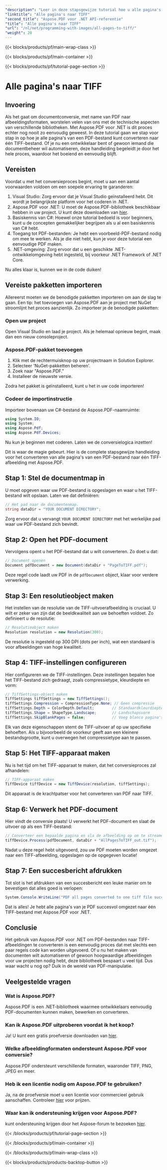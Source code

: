 ```yaml
---
"description": "Leer in deze stapsgewijze tutorial hoe u alle pagina's van een PDF naar TIFF converteert met Aspose.PDF voor .NET. Eenvoudig en efficiënt documentbeheer."
"linktitle": "Alle pagina's naar TIFF"
"second_title": "Aspose.PDF voor .NET API-referentie"
"title": "Alle pagina's naar TIFF"
"url": "/nl/net/programming-with-images/all-pages-to-tiff/"
"weight": 20
---
```


{{< blocks/products/pf/main-wrap-class >}}

{{< blocks/products/pf/main-container >}}

{{< blocks/products/pf/tutorial-page-section >}}

# Alle pagina's naar TIFF

## Invoering

Als het gaat om documentconversie, met name van PDF naar afbeeldingsformaten, worstelen velen van ons met de technische aspecten van verschillende bibliotheken. Met Aspose.PDF voor .NET is dit proces echter nog nooit zo eenvoudig geweest. In deze tutorial gaan we stap voor stap in op hoe je alle pagina's van een PDF-bestand kunt converteren naar één TIFF-bestand. Of je nu een ontwikkelaar bent of gewoon iemand die documentbeheer wil automatiseren, deze handleiding begeleidt je door het hele proces, waardoor het boeiend en eenvoudig blijft.

## Vereisten

Voordat u met het conversieproces begint, moet u aan een aantal voorwaarden voldoen om een soepele ervaring te garanderen:

1. Visual Studio: Zorg ervoor dat je Visual Studio geïnstalleerd hebt. Dit wordt je belangrijkste platform voor het coderen in .NET.
2. Aspose.PDF voor .NET: U moet de Aspose.PDF-bibliotheek beschikbaar hebben in uw project. U kunt deze downloaden van [hier](https://releases.aspose.com/pdf/net/).
3. Basiskennis van C#: Hoewel onze tutorial bedoeld is voor beginners, kunt u de concepten gemakkelijker begrijpen als u al een basiskennis van C# hebt.
4. Toegang tot PDF-bestanden: Je hebt een voorbeeld-PDF-bestand nodig om mee te werken. Als je die niet hebt, kun je voor deze tutorial een eenvoudige PDF maken.
5. .NET-omgeving: Zorg ervoor dat u een geschikte .NET-ontwikkelomgeving hebt ingesteld, bij voorkeur .NET Framework of .NET Core.

Nu alles klaar is, kunnen we in de code duiken!

## Vereiste pakketten importeren

Allereerst moeten we de benodigde pakketten importeren om aan de slag te gaan. Een tip: het toevoegen van Aspose.PDF aan je project met NuGet stroomlijnt het proces aanzienlijk. Zo importeer je de benodigde pakketten:

### Open uw project

Open Visual Studio en laad je project. Als je helemaal opnieuw begint, maak dan een nieuw consoleproject.

### Aspose.PDF-pakket toevoegen

1. Klik met de rechtermuisknop op uw projectnaam in Solution Explorer.
2. Selecteer 'NuGet-pakketten beheren'.
3. Zoek naar "Aspose.PDF."
4. Installeer de nieuwste versie.

Zodra het pakket is geïnstalleerd, kunt u het in uw code importeren!

### Codeer de importinstructie

Importeer bovenaan uw C#-bestand de Aspose.PDF-naamruimte:

```csharp
using System.IO;
using System;
using Aspose.Pdf;
using Aspose.Pdf.Devices;
```

Nu kun je beginnen met coderen. Laten we de conversielogica inzetten!

Dit is waar de magie gebeurt. Hier is de complete stapsgewijze handleiding voor het converteren van alle pagina's van een PDF-bestand naar één TIFF-afbeelding met Aspose.PDF.

## Stap 1: Stel de documentmap in

U moet opgeven waar uw PDF-bestand is opgeslagen en waar u het TIFF-bestand wilt opslaan. Laten we dat definiëren:

```csharp
// Het pad naar de documentenmap.
string dataDir = "YOUR DOCUMENT DIRECTORY";
```

Zorg ervoor dat u vervangt `YOUR DOCUMENT DIRECTORY` met het werkelijke pad waar uw PDF-bestand zich bevindt.

## Stap 2: Open het PDF-document

Vervolgens opent u het PDF-bestand dat u wilt converteren. Zo doet u dat:

```csharp
// Document openen
Document pdfDocument = new Document(dataDir + "PageToTIFF.pdf");
```

Deze regel code laadt uw PDF in de `pdfDocument` object, klaar voor verdere verwerking.

## Stap 3: Een resolutieobject maken

Het instellen van de resolutie van de TIFF-uitvoerafbeelding is cruciaal. U wilt er zeker van zijn dat de beeldkwaliteit aan uw behoeften voldoet. Zo definieert u de resolutie:

```csharp
// Resolutieobject maken
Resolution resolution = new Resolution(300);
```

De resolutie is ingesteld op 300 DPI (dots per inch), wat een standaard is voor afbeeldingen van hoge kwaliteit.

## Stap 4: TIFF-instellingen configureren

Hier configureren we de TIFF-instellingen. Deze instellingen bepalen hoe het TIFF-bestand zich gedraagt, zoals compressietype, kleurdiepte en vorm:

```csharp
// TiffSettings-object maken
TiffSettings tiffSettings = new TiffSettings();
tiffSettings.Compression = CompressionType.None; // Geen compressie
tiffSettings.Depth = ColorDepth.Default;        // Standaardkleurdiepte
tiffSettings.Shape = ShapeType.Landscape;       // Landschapsvorm
tiffSettings.SkipBlankPages = false;            // Voeg blanco pagina's toe
```

Elk van deze eigenschappen stemt de TIFF-uitvoer af op uw specifieke behoeften. Als u bijvoorbeeld de voorkeur geeft aan een kleinere bestandsgrootte, kunt u overwegen het compressietype aan te passen.

## Stap 5: Het TIFF-apparaat maken

Nu is het tijd om het TIFF-apparaat te maken, dat het conversieproces zal afhandelen:

```csharp
// TIFF-apparaat maken
TiffDevice tiffDevice = new TiffDevice(resolution, tiffSettings);
```

Dit apparaat is de krachtpatser voor het converteren van PDF naar TIFF.

## Stap 6: Verwerk het PDF-document

Hier vindt de conversie plaats! U verwerkt het PDF-document en slaat de uitvoer op als een TIFF-bestand:

```csharp
// Converteer een bepaalde pagina en sla de afbeelding op om te streamen
tiffDevice.Process(pdfDocument, dataDir + "AllPagesToTIFF_out.tif");
```

Nadat u deze regel hebt uitgevoerd, zou uw PDF moeten worden omgezet naar een TIFF-afbeelding, opgeslagen op de opgegeven locatie!

## Stap 7: Een succesbericht afdrukken

Tot slot is het afdrukken van een succesbericht een leuke manier om te bevestigen dat alles goed is verlopen:

```csharp
System.Console.WriteLine("PDF all pages converted to one tiff file successfully!");
```

Dat is alles! Je hebt alle pagina's van je PDF succesvol omgezet naar één TIFF-bestand met Aspose.PDF voor .NET.

## Conclusie

Het gebruik van Aspose.PDF voor .NET om PDF-bestanden naar TIFF-afbeeldingen te converteren is een eenvoudig proces dat met slechts een paar regels code kan worden uitgevoerd. Of u nu het maken van documenten wilt automatiseren of gewoon hoogwaardige afbeeldingen voor uw projecten nodig hebt, deze bibliotheek bespaart u veel tijd. Dus waar wacht u nog op? Duik in de wereld van PDF-manipulatie.

## Veelgestelde vragen

### Wat is Aspose.PDF?
Aspose.PDF is een .NET-bibliotheek waarmee ontwikkelaars eenvoudig PDF-documenten kunnen maken, bewerken en converteren.

### Kan ik Aspose.PDF uitproberen voordat ik het koop?
Ja! U kunt een gratis proefversie downloaden van [hier](https://releases.aspose.com/).

### Welke afbeeldingformaten ondersteunt Aspose.PDF voor conversie?
Aspose.PDF ondersteunt verschillende formaten, waaronder TIFF, PNG, JPEG en meer.

### Heb ik een licentie nodig om Aspose.PDF te gebruiken?
Ja, na de proefversie moet u een licentie voor commercieel gebruik aanschaffen. Controleer [hier](https://purchase.aspose.com/) voor prijzen.

### Waar kan ik ondersteuning krijgen voor Aspose.PDF?
kunt ondersteuning krijgen door het Aspose-forum te bezoeken [hier](https://forum.aspose.com/c/pdf/10).

{{< /blocks/products/pf/tutorial-page-section >}}

{{< /blocks/products/pf/main-container >}}

{{< /blocks/products/pf/main-wrap-class >}}

{{< blocks/products/products-backtop-button >}}